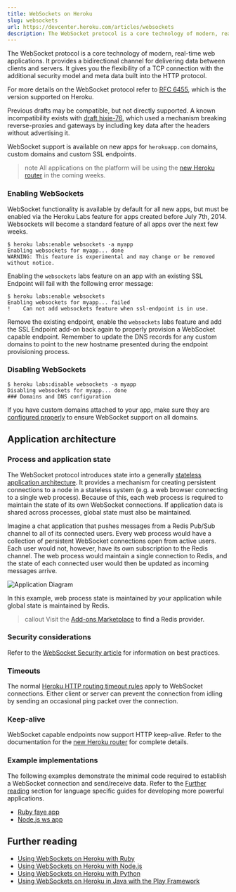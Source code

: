 ```yaml
---
title: WebSockets on Heroku
slug: websockets
url: https://devcenter.heroku.com/articles/websockets
description: The WebSocket protocol is a core technology of modern, real-time web applications
---
```


The WebSocket protocol is a core technology of modern, real-time web applications.  It provides a bidirectional channel for delivering data between clients and servers.  It gives you the flexibility of a TCP connection with the additional security model and meta data built into the HTTP protocol.

For more details on the WebSocket protocol refer to [RFC 6455](http://tools.ietf.org/html/rfc6455), which is the version supported on Heroku.

Previous drafts may be compatible, but not directly supported. A known incompatibility exists with [draft hixie-76](http://tools.ietf.org/html/draft-hixie-thewebsocketprotocol-76), which used a mechanism breaking reverse-proxies and gateways by including key data after the headers without advertising it.

WebSocket support is available on new apps for `herokuapp.com` domains, custom domains and custom SSL endpoints.

>note
>All applications on the platform will be using the [new Heroku router](https://devcenter.heroku.com/articles/heroku-improved-router) in the coming weeks.

### Enabling WebSockets

WebSocket functionality is available by default for all new apps, but must be enabled via the Heroku Labs feature for apps created before July 7th, 2014. Websockets will become a standard feature of all apps over the next few weeks.

```term
$ heroku labs:enable websockets -a myapp
Enabling websockets for myapp... done
WARNING: This feature is experimental and may change or be removed without notice.
```

Enabling the `websockets` labs feature on an app with an existing SSL Endpoint will fail with the following error message:

```term
$ heroku labs:enable websockets
Enabling websockets for myapp... failed
!    Can not add websockets feature when ssl-endpoint is in use.
```

Remove the existing endpoint, enable the `websockets` labs feature and add the SSL Endpoint add-on back again to properly provision a WebSocket capable endpoint. Remember to update the DNS records for any custom domains to point to the new hostname presented during the endpoint provisioning process.

### Disabling WebSockets

```term
$ heroku labs:disable websockets -a myapp
Disabling websockets for myapp... done
### Domains and DNS configuration
```

If you have custom domains attached to your app, make sure they are [configured properly](https://devcenter.heroku.com/articles/custom-domains) to ensure WebSocket support on all domains.

## Application architecture

### Process and application state

The WebSocket protocol introduces state into a generally
[stateless application architecture](/articles/runtime-principles#statelessness). 
It provides a mechanism for creating persistent connections to a node in a 
stateless system (e.g. a web browser connecting to a single web process). 
Because of this, each web process is required to maintain the state of 
its own WebSocket connections. If application data is shared across 
processes, global state must also be maintained.

Imagine a chat application that pushes messages from a Redis Pub/Sub 
channel to all of its connected users. Every web process would have a 
collection of persistent WebSocket connections open from active users.
Each user would not, however, have its own subscription to the Redis channel.
The web process would maintain a single connection to Redis, and the state
of each connected user would then be updated as incoming messages arrive.

![Application Diagram](https://s3.amazonaws.com/heroku.devcenter/heroku_assets/images/225-original.jpg)

In this example, web process state is maintained by your application while global state is maintained by Redis.

> callout
> Visit the <a href="https://addons.heroku.com/?q=redis">Add-ons Marketplace<a/> to find a Redis provider.

### Security considerations

Refer to the [WebSocket Security article](https://devcenter.heroku.com/articles/websocket-security) for information on best practices.

### Timeouts

The normal [Heroku HTTP routing timeout rules](https://devcenter.heroku.com/articles/http-routing#timeouts) apply to WebSocket connections. Either client or server can prevent the connection from idling by sending an occasional ping packet over the connection.

### Keep-alive

WebSocket capable endpoints now support HTTP keep-alive. Refer to the documentation for the [new Heroku router](https://devcenter.heroku.com/articles/heroku-improved-router) for complete details.

### Example implementations

The following examples demonstrate the minimal code required to establish a WebSocket connection and send/receive data. Refer to the [Further reading](https://devcenter.heroku.com/articles/websockets#further-reading) section for language specific guides for developing more powerful applications.

* [Ruby faye app](https://github.com/heroku-examples/ruby-ws-test)
* [Node.js ws app](https://github.com/heroku-examples/node-ws-test)

## Further reading

* [Using WebSockets on Heroku with Ruby](https://devcenter.heroku.com/articles/ruby-websockets)
* [Using WebSockets on Heroku with Node.js](https://devcenter.heroku.com/articles/node-websockets)
* [Using WebSockets on Heroku with Python](https://devcenter.heroku.com/articles/python-websockets)
* [Using WebSockets on Heroku in Java with the Play Framework](https://devcenter.heroku.com/articles/play-java-websockets) 